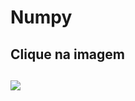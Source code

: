 # Numpy
<h2>Clique na imagem<h2>
<a href="https://rafael-moratti.github.io/portifolio/" target="_blank"><img src="https://colab.research.google.com/drive/1_djHQ01S_FkAZaMsnG6eUqLih6r_lzzz#scrollTo=0y7KIQINBGBG" /></a>
